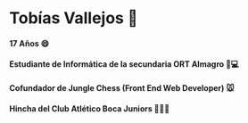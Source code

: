 # Tobías Vallejos 👋

#### 17 Años 😄
#### Estudiante de Informática de la secundaria ORT Almagro 📖💻
#### Cofundador de Jungle Chess (Front End Web Developer) 🐭
#### Hincha del Club Atlético Boca Juniors 💙💛💙


<!--
**TobiasVallejos05/TobiasVallejos05** is a ✨ _special_ ✨ repository because its `README.md` (this file) appears on your GitHub profile.

Here are some ideas to get you started:

- 🔭 I’m currently working on ...
- 🌱 I’m currently learning ...
- 👯 I’m looking to collaborate on ...
- 🤔 I’m looking for help with ...
- 💬 Ask me about ...
- 📫 How to reach me: ...
- 😄 Pronouns: ...
- ⚡ Fun fact: ...
-->
